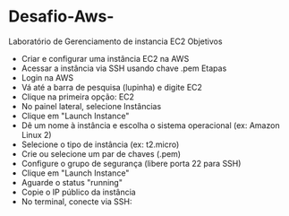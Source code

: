 # Desafio-Aws-
Laboratório de Gerenciamento de instancia EC2
Objetivos
- Criar e configurar uma instância EC2 na AWS
- Acessar a instância via SSH usando chave .pem
Etapas 
- Login na AWS
- Vá até a barra de pesquisa (lupinha) e digite EC2
- Clique na primeira opção: EC2
- No painel lateral, selecione Instâncias
- Clique em "Launch Instance"
- Dê um nome à instância e escolha o sistema operacional (ex: Amazon Linux 2)
- Selecione o tipo de instância (ex: t2.micro)
- Crie ou selecione um par de chaves (.pem)
- Configure o grupo de segurança (libere porta 22 para SSH)
- Clique em "Launch Instance"
- Aguarde o status "running"
- Copie o IP público da instância
- No terminal, conecte via SSH:

